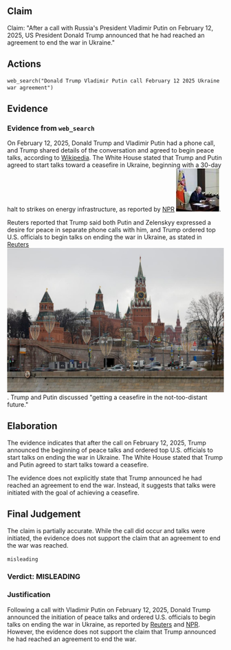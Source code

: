 ## Claim
Claim: "After a call with Russia's President Vladimir Putin on February 12, 2025, US President Donald Trump announced that he had reached an agreement to end the war in Ukraine."

## Actions
```
web_search("Donald Trump Vladimir Putin call February 12 2025 Ukraine war agreement")
```

## Evidence
### Evidence from `web_search`
On February 12, 2025, Donald Trump and Vladimir Putin had a phone call, and Trump shared details of the conversation and agreed to begin peace talks, according to [Wikipedia](https://en.wikipedia.org/wiki/February_2025_Putin%E2%80%93Trump_call). The White House stated that Trump and Putin agreed to start talks toward a ceasefire in Ukraine, beginning with a 30-day halt to strikes on energy infrastructure, as reported by [NPR](https://www.npr.org/2025/03/18/nx-s1-5331887/trump-putin-ukraine-call) ![image 1056](media/2025-08-06_18-23-1754504585-519788.jpg).

Reuters reported that Trump said both Putin and Zelenskyy expressed a desire for peace in separate phone calls with him, and Trump ordered top U.S. officials to begin talks on ending the war in Ukraine, as stated in [Reuters](https://www.reuters.com/world/trump-says-he-discussed-ending-ukraine-war-with-russias-putin-2025-02-12/) ![image 1057](media/2025-08-06_18-23-1754504594-636740.jpg). Trump and Putin discussed "getting a ceasefire in the not-too-distant future."


## Elaboration
The evidence indicates that after the call on February 12, 2025, Trump announced the beginning of peace talks and ordered top U.S. officials to start talks on ending the war in Ukraine. The White House stated that Trump and Putin agreed to start talks toward a ceasefire.

The evidence does not explicitly state that Trump announced he had reached an agreement to end the war. Instead, it suggests that talks were initiated with the goal of achieving a ceasefire.


## Final Judgement
The claim is partially accurate. While the call did occur and talks were initiated, the evidence does not support the claim that an agreement to end the war was reached.

`misleading`


### Verdict: MISLEADING

### Justification
Following a call with Vladimir Putin on February 12, 2025, Donald Trump announced the initiation of peace talks and ordered U.S. officials to begin talks on ending the war in Ukraine, as reported by [Reuters](https://www.reuters.com/world/trump-says-he-discussed-ending-ukraine-war-with-russias-putin-2025-02-12/) and [NPR](https://www.npr.org/2025/03/18/nx-s1-5331887/trump-putin-ukraine-call). However, the evidence does not support the claim that Trump announced he had reached an agreement to end the war.
